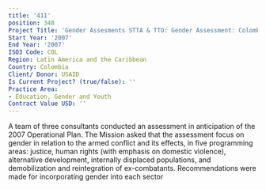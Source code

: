 ```yaml
---
title: '411'
position: 348
Project Title: 'Gender Assesments STTA & TTO: Gender Assessment: Colombia (TDY 66)'
Start Year: '2007'
End Year: '2007'
ISO3 Code: COL
Region: Latin America and the Caribbean
Country: Colombia
Client/ Donor: USAID
Is Current Project? (true/false): ''
Practice Area:
- Education, Gender and Youth
Contract Value USD: ''
---
```


A team of three consultants conducted an assessment in anticipation of the 2007 Operational Plan. The Mission asked that the assessment focus on gender in relation to the armed conflict and its effects, in five programming areas: justice, human rights (with emphasis on domestic violence), alternative development, internally displaced populations, and demobilization and reintegration of ex-combatants. Recommendations were made for incorporating gender into each sector